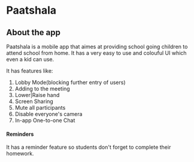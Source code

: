 # Paatshala

<h2>About the app</h2>
<p>
Paatshala is a mobile app that aimes at providing school going children to attend school from home.
It has a very easy to use and colouful UI which even a kid can use.</p>
It has features like:</br>
<ol>
<li>Lobby Mode(blocking further entry of users)</li>
<li>Adding to the meeting</li>
<li>Lower|Raise hand</li>
<li>Screen Sharing</li>
<li>Mute all participants</li>
<li>Disable everyone's camera</li>
<liEnabling audio mode only(help with low bandwidth connections)></li>
<li>In-app One-to-one Chat</li>
</ol>

<h4>Reminders</h4>
It has a reminder feature so students don't forget to complete their homework.
